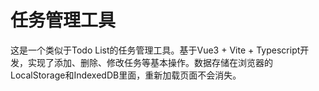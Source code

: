 # 任务管理工具

这是一个类似于Todo List的任务管理工具。基于Vue3 + Vite + Typescript开发，实现了添加、删除、修改任务等基本操作。数据存储在浏览器的LocalStorage和IndexedDB里面，重新加载页面不会消失。